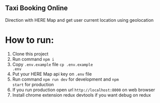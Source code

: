 ## Taxi Booking Online
Direction with HERE Map and get user current location using geolocation

# How to run:
1. Clone this project
2. Run command <code>npm i</code>
3. Copy <code>.env.example</code> file <code>cp .env.example .env</code>
4. Put your HERE Map api key on <code>.env</code> file
5. Run command <code>npm run dev</code> for development and <code>npm start</code> for production
6. If you run production open url <code>http://localhost:8000</code> on web browser
7. Install chrome extension redux devtools if you want debug on redux
